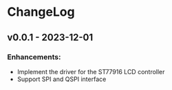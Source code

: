 # ChangeLog

## v0.0.1 - 2023-12-01

### Enhancements:

* Implement the driver for the ST77916 LCD controller
* Support SPI and QSPI interface
